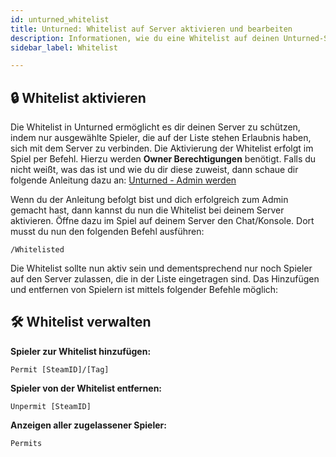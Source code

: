 ```yaml
---
id: unturned_whitelist
title: Unturned: Whitelist auf Server aktivieren und bearbeiten
description: Informationen, wie du eine Whitelist auf deinen Unturned-Server von ZAP-Hosting aktivieren und bearbeiten kannst - ZAP-Hosting.com Dokumentationen
sidebar_label: Whitelist

---
```




## 🔒 Whitelist aktivieren

Die Whitelist in Unturned ermöglicht es dir deinen Server zu schützen, indem nur ausgewählte Spieler, die auf der Liste stehen Erlaubnis haben, sich mit dem Server zu verbinden. Die Aktivierung der Whitelist erfolgt im Spiel per Befehl. Hierzu werden **Owner Berechtigungen** benötigt. Falls du nicht weißt, was das ist und wie du dir diese zuweist, dann schaue dir folgende Anleitung dazu an: [Unturned - Admin werden](https://zap-hosting.com/guides/docs/en/unturned_becomeadmin/)



Wenn du der Anleitung befolgt bist und dich erfolgreich zum Admin gemacht hast, dann kannst du nun die Whitelist bei deinem Server aktivieren. Öffne dazu im Spiel auf deinem Server den Chat/Konsole. Dort musst du nun den folgenden Befehl ausführen:

```
/Whitelisted
```



Die Whitelist sollte nun aktiv sein und dementsprechend nur noch Spieler auf den Server zulassen, die in der Liste eingetragen sind. Das Hinzufügen und entfernen von Spielern ist mittels folgender Befehle möglich:



## 🛠️ Whitelist verwalten

**Spieler zur Whitelist hinzufügen:**

```
Permit [SteamID]/[Tag]
```

**Spieler von der Whitelist  entfernen:**

```
Unpermit [SteamID]
```

**Anzeigen aller zugelassener Spieler:**

```
Permits
```

